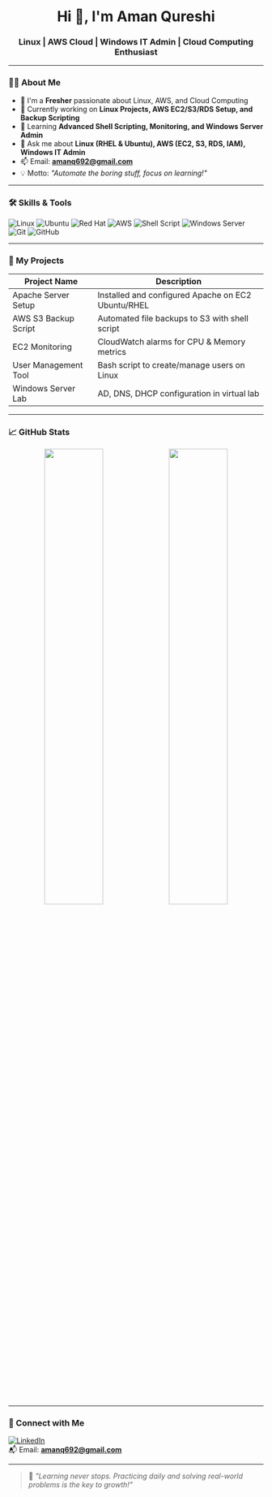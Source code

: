 <h1 align="center">Hi 👋, I'm Aman Qureshi</h1>
<h3 align="center">Linux | AWS Cloud | Windows IT Admin | Cloud Computing Enthusiast</h3>

---

### 🙋‍♂️ About Me

- 🎯 I'm a **Fresher** passionate about Linux, AWS, and Cloud Computing
- 🔭 Currently working on **Linux Projects, AWS EC2/S3/RDS Setup, and Backup Scripting**
- 🧠 Learning **Advanced Shell Scripting, Monitoring, and Windows Server Admin**
- 💬 Ask me about **Linux (RHEL & Ubuntu), AWS (EC2, S3, RDS, IAM), Windows IT Admin**
- 📫 Email: **amanq692@gmail.com**
- 💡 Motto: _"Automate the boring stuff, focus on learning!"_

---

### 🛠️ Skills & Tools

![Linux](https://img.shields.io/badge/Linux-000000?style=flat&logo=linux&logoColor=white)
![Ubuntu](https://img.shields.io/badge/Ubuntu-E95420?style=flat&logo=ubuntu&logoColor=white)
![Red Hat](https://img.shields.io/badge/RHEL-EE0000?style=flat&logo=redhat&logoColor=white)
![AWS](https://img.shields.io/badge/AWS-232F3E?style=flat&logo=amazonaws&logoColor=orange)
![Shell Script](https://img.shields.io/badge/Bash-Scripting-black?logo=gnu-bash&style=flat)
![Windows Server](https://img.shields.io/badge/Windows_Server-0078D6?style=flat&logo=windows&logoColor=white)
![Git](https://img.shields.io/badge/Git-F05032?style=flat&logo=git&logoColor=white)
![GitHub](https://img.shields.io/badge/GitHub-181717?style=flat&logo=github&logoColor=white)

---

### 🚀 My Projects

| Project Name | Description |
|--------------|-------------|
| Apache Server Setup | Installed and configured Apache on EC2 Ubuntu/RHEL |
| AWS S3 Backup Script | Automated file backups to S3 with shell script |
| EC2 Monitoring | CloudWatch alarms for CPU & Memory metrics |
| User Management Tool | Bash script to create/manage users on Linux |
| Windows Server Lab | AD, DNS, DHCP configuration in virtual lab |

---

### 📈 GitHub Stats

<p align="center">
  <img width="48%" src="https://github-readme-stats.vercel.app/api?username=Amansolution&show_icons=true&theme=tokyonight" />
  <img width="48%" src="https://github-readme-streak-stats.herokuapp.com/?user=Amansolution&theme=tokyonight" />
</p>

---

### 🔗 Connect with Me

[![LinkedIn](https://img.shields.io/badge/LinkedIn-blue?style=flat&logo=linkedin&logoColor=white)](https://www.linkedin.com/in/aman-qureshi-268884293)  
📬 Email: **amanq692@gmail.com**

---

> 🧠 _"Learning never stops. Practicing daily and solving real-world problems is the key to growth!"_
